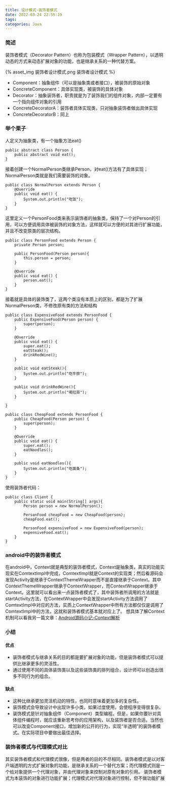 ```yaml
---
title: 设计模式-装饰者模式
date: 2022-03-24 22:55:19
tags:
categories: Java
---
```



### 简述
装饰者模式（Decorator Pattern）也称为包装模式（Wrapper Pattern），以透明动态的方式来动态扩展对象的功能，也是继承关系的一种代替方案。

{% asset_img 装饰者设计模式.png 装饰者设计模式 %}

<!-- more -->

 - Component：抽象组件（可以是抽象类或者接口），被装饰的原始对象
 - ConcreteComponent：具体实现类，被装饰的具体对象
 - Decorator：抽象装饰者，职责就是为了装饰我们的组件对象，内部一定要有一个指向组件对象的引用
 - ConcreteDecoratorA：装饰者具体实现类，只对抽象装饰者做出具体实现
 - ConcreteDecoratorB：同上

### 举个栗子
人定义为抽象类，有一个抽象方法eat()

```
public abstract class Person {
    public abstract void eat();
}
```
接着创建一个NormalPerson类继承Person，对eat()方法有了具体实现；NormalPerson类就是我们需要装饰的对象。

```
public class NormalPerson extends Person {
    @Override
    public void eat() {
        System.out.println("吃饭");
    }
}
```
这里定义一个PersonFood类来表示装饰者的抽象类，保持了一个对Person的引用，可以方便调用具体被装饰的对象方法，这样就可以方便的对其进行扩展功能，并且不改变原类的层次结构。
```
public class PersonFood extends Person {
    private Person person;

    public PersonFood(Person person){
        this.person = person;
    }

    @Override
    public void eat() {
        person.eat();
    }
}
```
接着就是具体的装饰类了，这两个类没有本质上的区别，都是为了扩展NormalPerson类，不修改原有类的方法和结构
```
public class ExpensiveFood extends PersonFood {
    public ExpensiveFood(Person person) {
        super(person);
    }

    @Override
    public void eat() {
        super.eat();
        eatSteak();
        drinkRedWine();
    }

    public void eatSteak(){
        System.out.println("吃牛排");
    }

    public void drinkRedWine(){
        System.out.println("喝拉菲");
    }

}

public class CheapFood extends PersonFood {
    public CheapFood(Person person) {
        super(person);
    }

    @Override
    public void eat() {
        super.eat();
        eatNoodles();
    }

    public void eatNoodles(){
        System.out.println("吃面条");
    }
}
```
使用装饰者代码：
```
public class Client {
    public static void main(String[] args){
        Person person = new NormalPerson();

        PersonFood cheapFood = new CheapFood(person);
        cheapFood.eat();

        PersonFood expensiveFood = new ExpensiveFood(person);
        expensiveFood.eat();
    }
}
```
### android中的装饰者模式
在android中，Context就是典型的装饰者模式，Context是抽象类，真实的功能实现实在ComtextImpl中完成，ComtextImpl就是Context的实现类；然后看源码会发现Activity是继承于ContextThemeWrapper而不是直接继承于Context。其中ContextThemeWrapper继承于ContextWrapper，而ContextWrapper继承于Context。这里就可以看出来一点装饰者模式了，其中装饰者所调用的方法就是startActivity方法，在ContextWrapper中会发现startActivity方法调用了ComtextImpl中对应的方法，实质上ContextWrapper中所有方法都仅仅是调用了ComtextImpl中的方法，这就和装饰者模式基本就对应上了。
想具体了解Context机制可以看我另一篇文章：[Android源码小记-Context解析](https://lianwenhong.top/2022/03/29/Android%E6%BA%90%E7%A0%81%E5%B0%8F%E8%AE%B0-Context%E8%A7%A3%E6%9E%90/#more)
### 小结
#### 优点

 - 装饰者模式与继承关系的目的都是要扩展对象的功能，但是装饰者模式可以提供比继承更多的灵活性。
 - 通过使用不同的具体装饰类以及这些装饰类的排列组合，设计师可以创造出很多不同行为的组合。
#### 缺点
 - 这种比继承更加灵活机动的特性，也同时意味着更加多的复杂性。
 - 装饰模式会导致设计中出现许多小类，如果过度使用，会使程序变得很复杂。
 - 装饰模式是针对抽象组件（Component）类型编程。但是，如果你要针对具体组件编程时，就应该重新思考你的应用架构，以及装饰者是否合适。当然也可以改变Component接口，增加新的公开的行为，实现“半透明”的装饰者模式。在实际项目中要做出最佳选择。

### 装饰者模式与代理模式对比
其实装饰者模式和代理模式很像，但是两者的目的不尽相同。装饰者模式是以对客户端透明的方式扩展对象的功能，是继承关系的一个替代方案；而代理模式则是一个给对象提供一个代理对象，并由代理对象来控制对原有对象的引用。
装饰者模式为本装饰的对象进行功能扩展；代理模式对代理对象进行控制，但不做功能扩展

